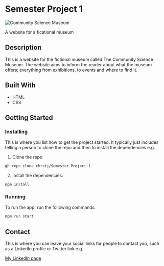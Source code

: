# Semester Project 1

![Community Science Museum](https://user-images.githubusercontent.com/79081491/217919684-138f0eb4-03ab-4af7-84ac-f77eb8b78289.png)

A website for a ficational museum

## Description

This is a website for the fictional museum called The Community Science Museum. The website aims to inform the reader about what the museum offers; 
everything from exhibitions, to events and where to find it. 

## Built With

- HTML
- CSS

## Getting Started

### Installing

This is where you list how to get the project started. It typically just includes telling a person to clone the repo and then to install the dependencies e.g.

1. Clone the repo:

```bash
gh repo clone chrstj/Semester-Project-1
```

2. Install the dependencies:

```
npm install
```

### Running

To run the app, run the following commands:

```bash
npm run start
```

## Contact

This is where you can leave your social links for people to contact you, such as a LinkedIn profile or Twitter link e.g.

[My LinkedIn page](https://www.linkedin.com/in/christoffer-stjernberg-276875204)

